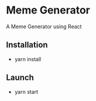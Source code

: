 # Meme Generator
A Meme Generator using React

## Installation
  - yarn install

## Launch
  - yarn start
